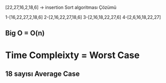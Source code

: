 [22,27,16,2,18,6] ->  insertion Sort algoritması Çözümü

1-[16,22,27,2,18,6]
2-[2,16,22,27,18,6]
3-[2,16,18,22,27,6]
4-[2,6,16,18,22,27]
<h2> Big O = O(n) </h2>
<h1>Time Compleixty = Worst Case </h1>
<h2>18 sayısı Average Case</h2>